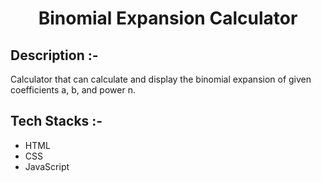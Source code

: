 # <p align="center">Binomial Expansion Calculator</p>

## Description :-

Calculator that can calculate and display the binomial expansion of given coefficients a, b, and power n.

## Tech Stacks :-

- HTML
- CSS
- JavaScript


